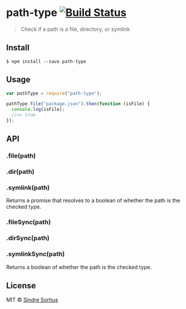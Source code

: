 # path-type [![Build Status](https://travis-ci.org/sindresorhus/path-type.svg?branch=master)](https://travis-ci.org/sindresorhus/path-type)

> Check if a path is a file, directory, or symlink

## Install

```
$ npm install --save path-type
```

## Usage

```js
var pathType = require("path-type");

pathType.file("package.json").then(function (isFile) {
  console.log(isFile);
  //=> true
});
```

## API

### .file(path)

### .dir(path)

### .symlink(path)

Returns a promise that resolves to a boolean of whether the path is the checked type.

### .fileSync(path)

### .dirSync(path)

### .symlinkSync(path)

Returns a boolean of whether the path is the checked type.

## License

MIT © [Sindre Sorhus](http://sindresorhus.com)
